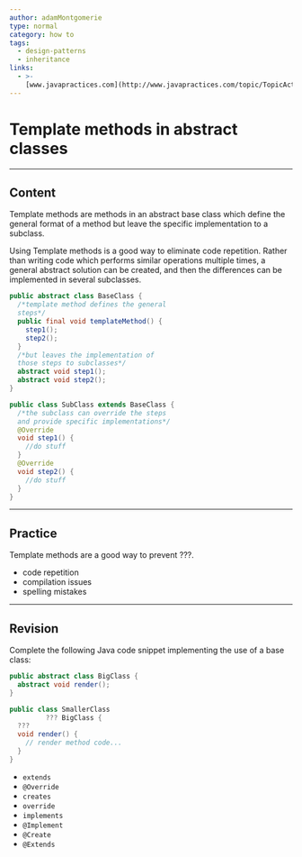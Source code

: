 ```yaml
---
author: adamMontgomerie
type: normal
category: how to
tags:
  - design-patterns
  - inheritance
links:
  - >-
    [www.javapractices.com](http://www.javapractices.com/topic/TopicAction.do?Id=164){website}
---
```


# Template methods in abstract classes


---

## Content

Template methods are methods in an abstract base class which define the general format of a method but leave the specific implementation to a subclass.

Using Template methods is a good way to eliminate code repetition. Rather than writing code which performs similar operations multiple times, a general abstract solution can be created, and then the differences can be implemented in several subclasses.

```java
public abstract class BaseClass {
  /*template method defines the general
  steps*/
  public final void templateMethod() {
    step1();
    step2();
  }
  /*but leaves the implementation of
  those steps to subclasses*/
  abstract void step1();
  abstract void step2();
}

public class SubClass extends BaseClass {
  /*the subclass can override the steps
  and provide specific implementations*/
  @Override
  void step1() {
    //do stuff
  }
  @Override
  void step2() {
    //do stuff  
  }
}
```


---

## Practice

Template methods are a good way to prevent
???.

- code repetition
- compilation issues
- spelling mistakes


---

## Revision

Complete the following Java code snippet implementing the use of a base class:

```java
public abstract class BigClass {
  abstract void render();
}

public class SmallerClass
         ??? BigClass {
  ???
  void render() {
    // render method code...
  }
}
```

- `extends`
- `@Override`
- `creates`
- `override`
- `implements`
- `@Implement`
- `@Create`
- `@Extends`
